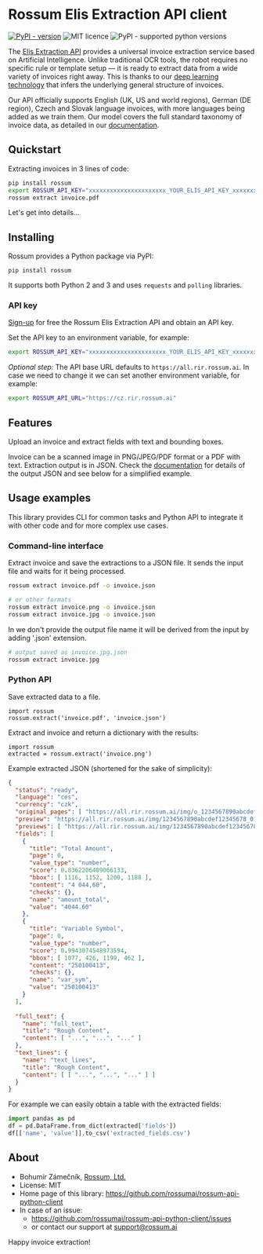 # Rossum Elis Extraction API client

[![PyPI - version](https://img.shields.io/pypi/v/rossum.svg)](https://pypi.python.org/pypi/rossum)
![MIT licence](https://img.shields.io/pypi/l/rossum.svg)
![PyPI - supported python versions](https://img.shields.io/pypi/pyversions/rossum.svg)

The [Elis Extraction API](https://rossum.ai/developers) provides a universal
invoice extraction service based on Artificial Intelligence. Unlike traditional
OCR tools, the robot requires no specific rule or template setup — it is ready
to extract data from a wide variety of invoices right away. This is thanks to
our [deep learning technology](https://rossum.ai/about) that infers the
underlying general structure of invoices.

Our API officially supports English (UK, US and world regions), German (DE
region), Czech and Slovak language invoices, with more languages being added
as we train them. Our model covers the full standard taxonomy of invoice data,
as detailed in our [documentation](https://rossum.ai/developers/api).

## Quickstart

Extracting invoices in 3 lines of code:

```bash
pip install rossum
export ROSSUM_API_KEY="xxxxxxxxxxxxxxxxxxxxxx_YOUR_ELIS_API_KEY_xxxxxxxxxxxxxxxxxxxxxxx"
rossum extract invoice.pdf
```

Let's get into details...

## Installing

Rossum provides a Python package via PyPI:

```
pip install rossum
```

It supports both Python 2 and 3 and uses `requests` and `polling` libraries.

### API key

[Sign-up](https://rossum.ai/developers/) for free the Rossum Elis Extraction API
and obtain an API key.

Set the API key to an environment variable, for example:

```bash
export ROSSUM_API_KEY="xxxxxxxxxxxxxxxxxxxxxx_YOUR_ELIS_API_KEY_xxxxxxxxxxxxxxxxxxxxxxx"
```

*Optional step:* The API base URL defaults to `https://all.rir.rossum.ai`. In case we need to
change it we can set another environment variable, for example:

```bash
export ROSSUM_API_URL="https://cz.rir.rossum.ai"
```

## Features

Upload an invoice and extract fields with text and bounding boxes.

Invoice can be a scanned image in PNG/JPEG/PDF format or a PDF with text.
Extraction output is in JSON. 
Check the [documentation](https://rossum.ai/developers/api/) for details of the
output JSON and see below for a simplified example.

## Usage examples

This library provides CLI for common tasks and Python API to integrate it with
other code and for more complex use cases.

### Command-line interface

Extract invoice and save the extractions to a JSON file. It sends the input
file and waits for it being processed.

```bash
rossum extract invoice.pdf -o invoice.json

# or other formats 
rossum extract invoice.png -o invoice.json
rossum extract invoice.jpg -o invoice.json
```

In we don't provide the output file name it will be derived from the input by
adding '.json' extension.

```bash
# output saved as invoice.jpg.json
rossum extract invoice.jpg
```

### Python API

Save extracted data to a file.

```
import rossum
rossum.extract('invoice.pdf', 'invoice.json')
```

Extract and invoice and return a dictionary with the results:

```
import rossum
extracted = rossum.extract('invoice.png')
```

Example extracted JSON (shortened for the sake of simplicity):

```json
{
  "status": "ready",
  "language": "ces",
  "currency": "czk",
  "original_pages": [ "https://all.rir.rossum.ai/img/o_1234567890abcdef12345678_0.png" ],
  "preview": "https://all.rir.rossum.ai/img/1234567890abcdef12345678_0.png",
  "previews": [ "https://all.rir.rossum.ai/img/1234567890abcdef12345678_0.png" ],
  "fields": [
    {
      "title": "Total Amount",
      "page": 0,
      "value_type": "number",
      "score": 0.8362206409066133,
      "bbox": [ 1116, 1152, 1200, 1188 ],
      "content": "4 044,60",
      "checks": {},
      "name": "amount_total",
      "value": "4044.60"
    },
    {
      "title": "Variable Symbol",
      "page": 0,
      "value_type": "number",
      "score": 0.9943074548973594,
      "bbox": [ 1077, 426, 1199, 462 ],
      "content": "250100413",
      "checks": {},
      "name": "var_sym",
      "value": "250100413"
    }
  ],
  
  "full_text": {
    "name": "full_text",
    "title": "Rough Content",
    "content": [ "...", "...", "..." ]
  },
  "text_lines": {
    "name": "text_lines",
    "title": "Rough Content",
    "content": [ [ "...", "...", "..." ] ]
  }
}
```

For example we can easily obtain a table with the extracted fields:

```python
import pandas as pd
df = pd.DataFrame.from_dict(extracted['fields'])
df[['name', 'value']].to_csv('extracted_fields.csv')
```

## About

- Bohumír Zámečník, [Rossum, Ltd.](https://rossum.ai/)
- License: MIT
- Home page of this library: https://github.com/rossumai/rossum-api-python-client
- In case of an issue:
  - https://github.com/rossumai/rossum-api-python-client/issues
  - or contact our support at [support@rossum.ai](mailto:support@rossum.ai) 

Happy invoice extraction!
